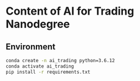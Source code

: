 # Content of AI for Trading Nanodegree


## Environment

```sh
conda create -n ai_trading python=3.6.12
conda activate ai_trading
pip install -r requirements.txt
```